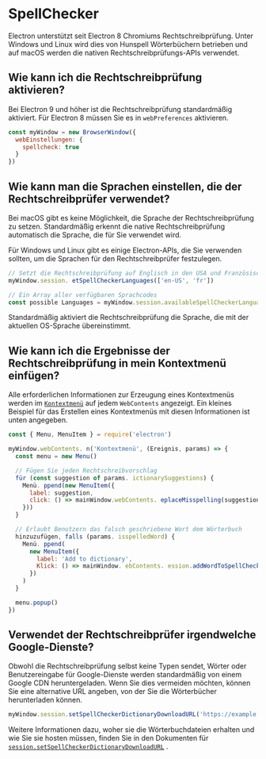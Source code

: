 # SpellChecker

Electron unterstützt seit Electron 8 Chromiums Rechtschreibprüfung.  Unter Windows und Linux wird dies von Hunspell Wörterbüchern betrieben und auf macOS werden die nativen Rechtschreibprüfungs-APIs verwendet.

## Wie kann ich die Rechtschreibprüfung aktivieren?

Bei Electron 9 und höher ist die Rechtschreibprüfung standardmäßig aktiviert.  Für Electron 8 müssen Sie es in `webPreferences` aktivieren.

```js
const myWindow = new BrowserWindow({
  webEinstellungen: {
    spellcheck: true
  }
})
```

## Wie kann man die Sprachen einstellen, die der Rechtschreibprüfer verwendet?

Bei macOS gibt es keine Möglichkeit, die Sprache der Rechtschreibprüfung zu setzen. Standardmäßig erkennt die native Rechtschreibprüfung automatisch die Sprache, die für Sie verwendet wird.

Für Windows und Linux gibt es einige Electron-APIs, die Sie verwenden sollten, um die Sprachen für den Rechtschreibprüfer festzulegen.

```js
// Setzt die Rechtschreibprüfung auf Englisch in den USA und Französisch
myWindow.session. etSpellCheckerLanguages(['en-US', 'fr'])

// Ein Array aller verfügbaren Sprachcodes
const possible Languages = myWindow.session.availableSpellCheckerLanguages
```

Standardmäßig aktiviert die Rechtschreibprüfung die Sprache, die mit der aktuellen OS-Sprache übereinstimmt.

## Wie kann ich die Ergebnisse der Rechtschreibprüfung in mein Kontextmenü einfügen?

Alle erforderlichen Informationen zur Erzeugung eines Kontextmenüs werden im [`Kontextmenü`](../api/web-contents.md#event-context-menu) auf jedem `WebContents` angezeigt.  Ein kleines Beispiel für das Erstellen eines Kontextmenüs mit diesen Informationen ist unten angegeben.

```js
const { Menu, MenuItem } = require('electron')

myWindow.webContents. n('Kontextmenü', (Ereignis, params) => {
  const menu = new Menu()

  // Fügen Sie jeden Rechtschreibvorschlag
  für (const suggestion of params. ictionarySuggestions) {
    Menü. ppend(new MenuItem({
      label: suggestion,
      click: () => mainWindow.webContents. eplaceMisspelling(suggestion)
    }))
  }

  // Erlaubt Benutzern das falsch geschriebene Wort dem Wörterbuch
  hinzuzufügen, falls (params. isspelledWord) {
    Menü. ppend(
      new MenuItem({
        label: 'Add to dictionary',
        Klick: () => mainWindow. ebContents. ession.addWordToSpellCheckerDictionary(params.misspelledWord)
      })
    )
  }

  menu.popup()
})
```

## Verwendet der Rechtschreibprüfer irgendwelche Google-Dienste?

Obwohl die Rechtschreibprüfung selbst keine Typen sendet, Wörter oder Benutzereingabe für Google-Dienste werden standardmäßig von einem Google CDN heruntergeladen.  Wenn Sie dies vermeiden möchten, können Sie eine alternative URL angeben, von der Sie die Wörterbücher herunterladen können.

```js
myWindow.session.setSpellCheckerDictionaryDownloadURL('https://example.com/dictionaries/')
```

Weitere Informationen dazu, woher sie die Wörterbuchdateien erhalten und wie Sie sie hosten müssen, finden Sie in den Dokumenten für [`session.setSpellCheckerDictionaryDownloadURL`](../api/session.md#sessetspellcheckerdictionarydownloadurlurl) .
